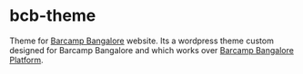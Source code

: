 # bcb-theme
Theme for [Barcamp Bangalore](https://barcampbangalore.com/bcb/) website. Its a wordpress theme custom designed for Barcamp Bangalore and which works over [Barcamp Bangalore Platform](https://github.com/BarcampBangalore/bcb).

